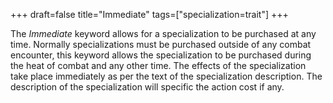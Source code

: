 +++
draft=false
title="Immediate"
tags=["specialization=trait"]
+++

The *Immediate* keyword allows for a specialization to be purchased at any time. Normally specializations must be purchased outside of any combat encounter, this keyword allows the specialization to be purchased during the heat of combat and any other time. The effects of the specialization take place immediately as per the text of the specialization description. The description of the specialization will specific the action cost if any.
